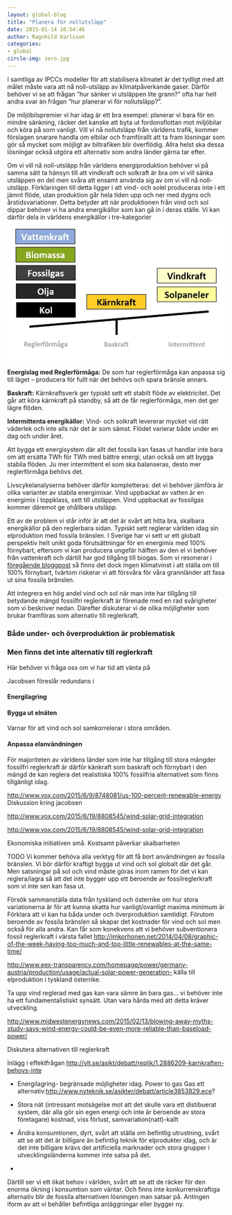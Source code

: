 ```yaml
---
layout: global-blog
title: "Planera för nollutsläpp"
date: 2015-01-14 16:54:46
author: Ragnhild Karlsson
categories:
- global
circle-img: zero.jpg
---
```


I samtliga av IPCCs modeller för att stabilisera klimatet är det tydligt med att målet måste vara att nå noll-utsläpp av klimatpåverkande gaser. Därför behöver vi se att frågan ”hur sänker vi utsläppen lite grann?” ofta har helt andra svar än frågan ”hur planerar vi för nollutsläpp?”.

De miljöbilspremier vi har idag är ett bra exempel: planerar vi bara för en mindre sänkning, räcker det kanske att byta ut fordonsflottan mot miljöbilar och köra på som vanligt. Vill vi nå nollutsläpp från världens trafik, kommer förslagen snarare handla om elbilar och framförallt att ta fram lösningar som gör så mycket som möjligt av biltrafiken blir överflödig. Allra helst ska dessa lösningar också utgöra ett alternativ som andra länder gärna tar efter.

Om vi vill nå noll-utsläpp från världens energiproduktion behöver vi på samma sätt ta hänsyn till att vindkraft och solkraft är bra om vi vill sänka utsläppen en del men svåra att ensamt använda sig av om vi vill nå noll-utsläpp.
Förklaringen till detta ligger i att vind- och solel produceras inte i ett jämnt flöde, utan produktion går hela tiden upp och ner med dygns och årstidsvariationer. Detta betyder att när produktionen från vind och sol dippar behöver vi ha andra energikällor som kan gå in i deras ställe. Vi kan därför dela in världens energikällor i tre-kategorier
<img class="img-responsive blog-img" src= "/assets/img/global/reglerkraft.jpg">

<b>Energislag med Reglerförmåga:</b> De som har reglerförmåga kan anpassa sig till läget – producera för fullt när det behövs och spara bränsle annars.

<b>Baskraft:</b> Kärnkraftsverk ger typiskt sett ett stabilt flöde av elektricitet. Det går att köra kärnkraft på standby, så att de får reglerförmåga, men det ger lägre flöden.

<b>Intermittenta energikällor:</b> Vind- och solkraft levererar mycket vid rätt väderlek och inte alls när det är som sämst. Flödet varierar både under en dag och under året.

Att bygga ett energisystem där allt det fossila kan fasas ut handlar inte bara om att ersätta TWh för TWh med bättre energi, utan också om att bygga stabila flöden. Ju mer intermittent el som ska balanseras, desto mer reglerförmåga behövs det.

Livscykelanalyserna behöver därför kompletteras: det vi behöver jämföra är olika varianter av stabila energimixar. Vind uppbackat av vatten är en energimix i toppklass, sett till utsläppen. Vind uppbackat av fossilgas kommer däremot ge ohållbara utsläpp.

Ett av de problem vi står inför är att det är svårt att hitta bra, skalbara energikällor på den reglerbara sidan. Typiskt sett reglerar världen idag sin elproduktion med fossila bränslen. I Sverige har vi sett ur ett globalt perspektiv helt unikt goda förutsättningar för en energimix med 100% förnybart, eftersom vi kan producera ungefär hälften av den el vi behöver från vattenkraft och därtill har god tillgång till biogas. Som vi resonerar i <a href="/global/sverige-unikt/" class="global-link">föregående bloggpost</a> så finns det dock ingen klimatvinst i att ställa om till 100% förnybart, tvärtom riskerar vi att försvåra för våra grannländer att fasa ut sina fossila bränslen.

Att integrera en hög andel vind och sol när man inte har tillgång till betydande mängd fossilfri reglerkraft är förenade med en rad svårigheter som vi beskriver nedan. Därefter diskuterar vi de olika möjligheter som brukar framföras som alternativ till reglerkraft.


<h3>Både under- och överproduktion är problematisk</h3>

<h3>Men finns det inte alternativ till reglerkraft</h3>
Här behöver vi fråga oss om vi har tid att vänta på 

Jacobsen föreslår redundans i
<h4>Energilagring</h4>
<h4>Bygga ut elnäten</h4>
Varnar för att vind och sol samkorrelerar i stora områden.

<h4>Anpassa elanvändningen</h4>





För majoriteten av världens länder som inte har tillgång till stora mängder fossilfri reglerkraft är därför känkraft som baskraft och förnybart i den mängd de kan reglera det realistiska 100% fossilfria alternativet som finns tillgänligt idag.





http://www.vox.com/2015/6/9/8748081/us-100-percent-renewable-energy
Diskussion kring jacobsen

http://www.vox.com/2015/6/19/8808545/wind-solar-grid-integration

http://www.vox.com/2015/6/19/8808545/wind-solar-grid-integration



Ekonomiska initiativen små.
Kostsamt påverkar skalbarheten

TODO
Vi kommer behöva alla verktyg för att få bort användningen av fossila bränslen. Vi bör därför kraftigt bygga ut vind och sol globalt där det går.
Men satsningar på sol och vind måste göras inom ramen för det vi kan reglera/lagra så att det inte bygger upp ett beroende av fossilreglerkraft som vi inte sen kan fasa ut.

Försök sammanställa data från tyskland och österrike om hur stora variationerna är för att kunna skatta hur vanligt/ovanligt maxima minimum är
Förklara att vi kan ha båda under och överproduktion samtidigt.
Förutom beroende av fossila bränslen så skapar det kostnader för vind och sol men också för alla andra. Kan får som konekvens att vi behöver subventionera fossil reglerkraft i värsta fallet
http://jmkorhonen.net/2014/04/08/graphic-of-the-week-having-too-much-and-too-little-renewables-at-the-same-time/

http://www.eex-transparency.com/homepage/power/germany-austria/production/usage/actual-solar-power-generation- källa till elproduktion i tyskland österrike.

Ta upp vind reglerad med gas kan vara sämre än bara gas... vi behöver inte ha ett fundamentalistiskt synsätt. Utan vara hårda med att detta kräver utveckling.


http://www.midwestenergynews.com/2015/02/13/blowing-away-myths-study-says-wind-energy-could-be-even-more-reliable-than-baseload-power/


Diskutera alternativen till reglerkraft

Inlägg i effektfrågan
http://vlt.se/asikt/debatt/replik/1.2886209-karnkraften-behovs-inte

- Energilagring- begränsade möjligheter idag.
Power to gas
Gas ett alternativ:http://www.nyteknik.se/asikter/debatt/article3853829.ece?

- Stora nät (intressant motsägelse mot att det skulle vara ett distibuerat system, där alla gör sin egen energi och inte är beroende av stora företagare) kostnad, viss förlust, samvariation(natt)-kallt
- Ändra konsumtionen, dyrt, svårt att ställa om befintlig utrustning, svårt att se att det är billigare än befintlig teknik för elprodukter idag,  och är det inte billigare krävs det artificiella marknader och  stora grupper i utvecklingsländerna kommer inte satsa på det.
- 

Därtill ser vi ett ökat behov i världen, svårt att se att de räcker för den enorma ökning i konsumtion som väntar. Och finns inte konkurrenskraftiga alternativ blir de fossila alternativen lösningen man satsar på. Antingen iform av att vi behåller befintliga anläggningar eller bygger ny.
